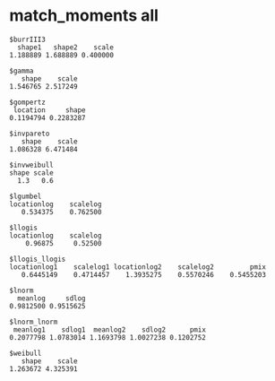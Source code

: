 # match_moments all

    $burrIII3
      shape1   shape2    scale 
    1.188889 1.688889 0.400000 
    
    $gamma
       shape    scale 
    1.546765 2.517249 
    
    $gompertz
     location     shape 
    0.1194794 0.2283287 
    
    $invpareto
       shape    scale 
    1.086328 6.471484 
    
    $invweibull
    shape scale 
      1.3   0.6 
    
    $lgumbel
    locationlog    scalelog 
       0.534375    0.762500 
    
    $llogis
    locationlog    scalelog 
        0.96875     0.52500 
    
    $llogis_llogis
    locationlog1    scalelog1 locationlog2    scalelog2         pmix 
       0.6445149    0.4714457    1.3935275    0.5570246    0.5455203 
    
    $lnorm
      meanlog     sdlog 
    0.9812500 0.9515625 
    
    $lnorm_lnorm
     meanlog1    sdlog1  meanlog2    sdlog2      pmix 
    0.2077798 1.0783014 1.1693798 1.0027238 0.1202752 
    
    $weibull
       shape    scale 
    1.263672 4.325391 
    

